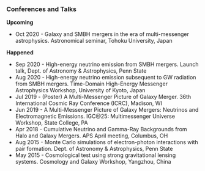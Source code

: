 ### Conferences and Talks
**Upcoming**
* Oct 2020 - Galaxy and SMBH mergers in the era of multi-messenger astrophysics.
Astronomical seminar, Tohoku University, Japan 

**Happened**
* Sep 2020 - High-energy neutrino emission from SMBH mergers. Launch talk, Dept. of
Astronomy & Astrophysics, Penn State
* Aug 2020 - High-energy neutrino emission subsequent to GW radiation from SMBH
mergers. Time-Domain High-Energy Messenger Astrophysics Workshop,
University of Kyoto, Japan
* Jul 2019 - (Poster) A Multi-Messenger Picture of Galaxy Merger. 36th International
Cosmic Ray Conference (ICRC), Madison, WI
* Jun 2019 - A Multi-Messenger Picture of Galaxy Mergers: Neutrinos and
Electromagnetic Emissions. IGC@25: Multimessenger Universe Workshop,
State College, PA
* Apr 2018 - Cumulative Neutrino and Gamma-Ray Backgrounds from Halo and
Galaxy Mergers. APS April meeting, Columbus, OH
* Aug 2015 - Monte Carlo simulations of electron-photon interactions with pair
formation. Dept. of Astronomy & Astrophysics, Penn State
* May 2015 - Cosmological test using strong gravitational lensing systems. Cosmology
and Galaxy Workshop, Yangzhou, China
